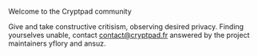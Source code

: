 Welcome to the Cryptpad community

Give and take constructive critisism, observing desired privacy.
Finding yourselves unable, contact contact@cryptpad.fr
answered by the project maintainers yflory and ansuz.
